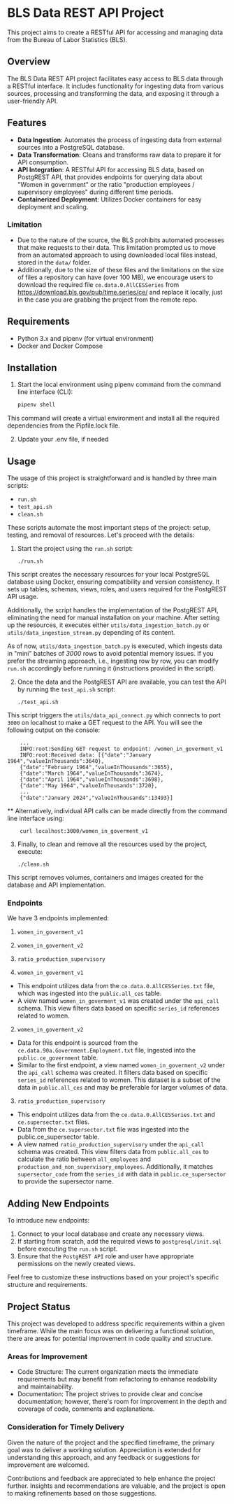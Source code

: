 # BLS Data REST API Project

This project aims to create a RESTful API for accessing and managing data from the Bureau of Labor Statistics (BLS).

## Overview

The BLS Data REST API project facilitates easy access to BLS data through a RESTful interface. It includes functionality for ingesting data from various sources, processing and transforming the data, and exposing it through a user-friendly API.

## Features

- **Data Ingestion**: Automates the process of ingesting data from external sources into a PostgreSQL database.
- **Data Transformation**: Cleans and transforms raw data to prepare it for API consumption.
- **API Integration**: A RESTful API for accessing BLS data, based on PostgREST API, that provides endpoints for querying data about "Women in government" or the ratio "production employees / supervisory employees" during different time periods.
- **Containerized Deployment**: Utilizes Docker containers for easy deployment and scaling.

### Limitation

- Due to the nature of the source, the BLS prohibits automated processes that make requests to their data. This limitation prompted us to move from an automated approach to using downloaded local files instead, stored in the `data/` folder.
- Additionally, due to the size of these files and the limitations on the size of files a repository can have (over 100 MB), we encourage users to download the required file `ce.data.0.AllCESSeries` from <https://download.bls.gov/pub/time.series/ce/> and replace it locally, just in the case you are grabbing the project from the remote repo.

## Requirements

- Python 3.x and pipenv (for virtual environment)
- Docker and Docker Compose

## Installation

1. Start the local environment using pipenv command from the command line interface (CLI):

   ```bash
   pipenv shell

This command will create a virtual environment and install all the required dependencies from the Pipfile.lock file.

2. Update your .env file, if needed


## Usage

The usage of this project is straightforward and is handled by three main scripts:

- `run.sh`
- `test_api.sh`
- `clean.sh`

These scripts automate the most important steps of the project: setup, testing, and removal of resources. Let's proceed with the details:

1. Start the project using the `run.sh` script:

   ```console
   ./run.sh
   ```

This script creates the necessary resources for your local PostgreSQL database using Docker, ensuring compatibility and version consistency. It sets up tables, schemas, views, roles, and users required for the PostgREST API usage.

Additionally, the script handles the implementation of the PostgREST API, eliminating the need for manual installation on your machine. After setting up the resources, it executes either `utils/data_ingestion_batch.py` or `utils/data_ingestion_stream.py` depending of its content.

As of now, `utils/data_ingestion_batch.py` is executed, which ingests data in "mini" batches of *3000* rows to avoid potential memory issues. If you prefer the streaming approach, i.e., ingesting row by row, you can modify `run.sh` accordingly before running it (instructions provided in the script).

2. Once the data and the PostgREST API are available, you can test the API by running the `test_api.sh` script:

   ```console
   ./test_api.sh
    ```

This script triggers the `utils/data_api_connect.py` which connects to port `3000` on localhost to make a GET request to the API. You will see the following output on the console:

        ...
        INFO:root:Sending GET request to endpoint: /women_in_goverment_v1
        INFO:root:Received data: [{"date":"January 1964","valueInThousands":3640},
        {"date":"February 1964","valueInThousands":3655},
        {"date":"March 1964","valueInThousands":3674},
        {"date":"April 1964","valueInThousands":3698},
        {"date":"May 1964","valueInThousands":3720},
        ...
        {"date":"January 2024","valueInThousands":13493}]

** Alternatively, individual API calls can be made directly from the command line interface using:

        curl localhost:3000/women_in_goverment_v1

3. Finally, to clean and remove all the resources used by the project, execute:

   ```console
   ./clean.sh
    ```

This script removes volumes, containers and images created for the database and API implementation.

### Endpoints

We have 3 endpoints implemented:

1. `women_in_goverment_v1`
2. `women_in_goverment_v2`
3. `ratio_production_supervisory`

1. `women_in_goverment_v1`

- This endpoint utilizes data from the `ce.data.0.AllCESSeries.txt` file, which was ingested into the `public.all_ces` table.
- A view named `women_in_goverment_v1` was created under the `api_call` schema. This view filters data based on specific `series_id` references related to women.

2. `women_in_goverment_v2`

- Data for this endpoint is sourced from the `ce.data.90a.Government.Employment.txt` file, ingested into the `public.ce_government` table.
- Similar to the first endpoint, a view named `women_in_goverment_v2` under the `api_call` schema was created. It filters data based on specific `series_id` references related to women. This dataset is a subset of the data in `public.all_ces` and may be preferable for larger volumes of data.

3. `ratio_production_supervisory`

- This endpoint utilizes data from the `ce.data.0.AllCESSeries.txt` and `ce.supersector.txt` files.
- Data from the `ce.supersector.txt` file was ingested into the public.ce_supersector table.
- A view named `ratio_production_supervisory` under the `api_call` schema was created. This view filters data from `public.all_ces` to calculate the ratio between `all_employees` and `production_and_non_supervisory_employees`. Additionally, it matches `supersector_code` from the `series_id` with data in `public.ce_supersector` to provide the supersector name.

## Adding New Endpoints

To introduce new endpoints:
1. Connect to your local database and create any necessary views.
2. If starting from scratch, add the required views to `postgresql/init.sql` before executing the `run.sh` script.
3. Ensure that the `PostgREST API` role and user have appropriate permissions on the newly created views.

Feel free to customize these instructions based on your project's specific structure and requirements.

## Project Status

This project was developed to address specific requirements within a given timeframe. While the main focus was on delivering a functional solution, there are areas for potential improvement in code quality and structure.

### Areas for Improvement

- Code Structure: The current organization meets the immediate requirements but may benefit from refactoring to enhance readability and maintainability.
- Documentation: The project strives to provide clear and concise documentation; however, there's room for improvement in the depth and coverage of code, comments and explanations.

### Consideration for Timely Delivery

Given the nature of the project and the specified timeframe, the primary goal was to deliver a working solution. Appreciation is extended for understanding this approach, and any feedback or suggestions for improvement are welcomed.

Contributions and feedback are appreciated to help enhance the project further. Insights and recommendations are valuable, and the project is open to making refinements based on those suggestions.